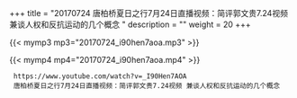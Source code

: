 +++
title = "20170724  唐柏桥夏日之行7月24日直播视频：简评郭文贵7.24视频 兼谈人权和反抗运动的几个概念 "
description = ""
weight = 20
+++

{{< mymp3 mp3="20170724_i90hen7aoa.mp3" >}}

{{< mymp4 mp4="20170724_i90hen7aoa.mp4" >}}

     https://www.youtube.com/watch?v=_I90Hen7AOA 
     唐柏桥夏日之行7月24日直播视频：简评郭文贵7.24视频 兼谈人权和反抗运动的几个概念 
     
